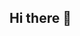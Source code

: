## Hi there 👋

<!--
**Laurence165/Laurence165** is a ✨ _special_ ✨ repository because its `README.md` (this file) appears on your GitHub profile.

Here are some ideas to get you started:

- 🔭 I’m currently working on completing my computer science specialist at the University of Toronto
- 🌱 I’m currently learning Web development and AI/ML
- 👯 I’m looking to collaborate on exciting projects that people will love
- 🤔 I’m looking for help with developing my software skills and networking in the industry
- 💬 Ask me about exciting projects/ideas brewing in my head
- 📫 How to reach me: Connect with me at https://www.linkedin.com/in/laurence-liu-745616230/!
- ⚡ Fun fact: Outside of tech, I'm a bboy and love dance and music
-->
